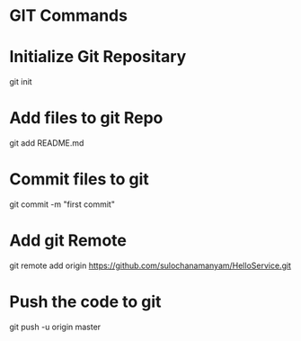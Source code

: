 # GIT Commands

# Initialize Git Repositary
git init

# Add files to git Repo
git add README.md

# Commit files to git
git commit -m "first commit"

# Add git Remote
git remote add origin https://github.com/sulochanamanyam/HelloService.git

# Push  the code to git
git push -u origin master
